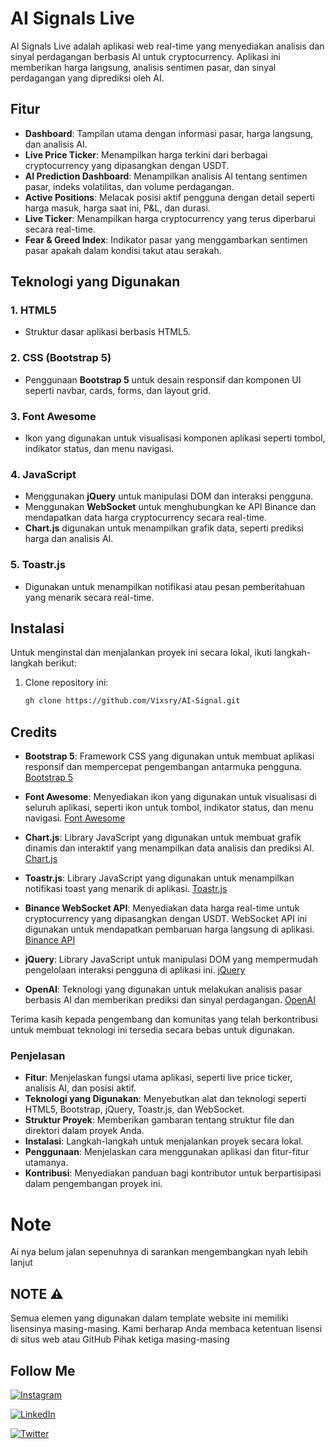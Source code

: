 # AI Signals Live

AI Signals Live adalah aplikasi web real-time yang menyediakan analisis dan sinyal perdagangan berbasis AI untuk cryptocurrency. Aplikasi ini memberikan harga langsung, analisis sentimen pasar, dan sinyal perdagangan yang diprediksi oleh AI.

## Fitur

- **Dashboard**: Tampilan utama dengan informasi pasar, harga langsung, dan analisis AI.
- **Live Price Ticker**: Menampilkan harga terkini dari berbagai cryptocurrency yang dipasangkan dengan USDT.
- **AI Prediction Dashboard**: Menampilkan analisis AI tentang sentimen pasar, indeks volatilitas, dan volume perdagangan.
- **Active Positions**: Melacak posisi aktif pengguna dengan detail seperti harga masuk, harga saat ini, P&L, dan durasi.
- **Live Ticker**: Menampilkan harga cryptocurrency yang terus diperbarui secara real-time.
- **Fear & Greed Index**: Indikator pasar yang menggambarkan sentimen pasar apakah dalam kondisi takut atau serakah.

## Teknologi yang Digunakan

### 1. **HTML5**
   - Struktur dasar aplikasi berbasis HTML5.
   
### 2. **CSS (Bootstrap 5)**
   - Penggunaan **Bootstrap 5** untuk desain responsif dan komponen UI seperti navbar, cards, forms, dan layout grid.
   
### 3. **Font Awesome**
   - Ikon yang digunakan untuk visualisasi komponen aplikasi seperti tombol, indikator status, dan menu navigasi.

### 4. **JavaScript**
   - Menggunakan **jQuery** untuk manipulasi DOM dan interaksi pengguna.
   - Menggunakan **WebSocket** untuk menghubungkan ke API Binance dan mendapatkan data harga cryptocurrency secara real-time.
   - **Chart.js** digunakan untuk menampilkan grafik data, seperti prediksi harga dan analisis AI.

### 5. **Toastr.js**
   - Digunakan untuk menampilkan notifikasi atau pesan pemberitahuan yang menarik secara real-time.


## Instalasi

Untuk menginstal dan menjalankan proyek ini secara lokal, ikuti langkah-langkah berikut:

1. Clone repository ini:

   ```bash
   gh clone https://github.com/Vixsry/AI-Signal.git

## Credits

- **Bootstrap 5**: Framework CSS yang digunakan untuk membuat aplikasi responsif dan mempercepat pengembangan antarmuka pengguna. [Bootstrap 5](https://getbootstrap.com/)
  
- **Font Awesome**: Menyediakan ikon yang digunakan untuk visualisasi di seluruh aplikasi, seperti ikon untuk tombol, indikator status, dan menu navigasi. [Font Awesome](https://fontawesome.com/)

- **Chart.js**: Library JavaScript yang digunakan untuk membuat grafik dinamis dan interaktif yang menampilkan data analisis dan prediksi AI. [Chart.js](https://www.chartjs.org/)

- **Toastr.js**: Library JavaScript yang digunakan untuk menampilkan notifikasi toast yang menarik di aplikasi. [Toastr.js](https://codeseven.github.io/toastr/)

- **Binance WebSocket API**: Menyediakan data harga real-time untuk cryptocurrency yang dipasangkan dengan USDT. WebSocket API ini digunakan untuk mendapatkan pembaruan harga langsung di aplikasi. [Binance API](https://binance-docs.github.io/apidocs/spot/en/#websocket-market-streams)

- **jQuery**: Library JavaScript untuk manipulasi DOM yang mempermudah pengelolaan interaksi pengguna di aplikasi ini. [jQuery](https://jquery.com/)

- **OpenAI**: Teknologi yang digunakan untuk melakukan analisis pasar berbasis AI dan memberikan prediksi dan sinyal perdagangan. [OpenAI](https://openai.com/)

Terima kasih kepada pengembang dan komunitas yang telah berkontribusi untuk membuat teknologi ini tersedia secara bebas untuk digunakan.

   ### Penjelasan
- **Fitur**: Menjelaskan fungsi utama aplikasi, seperti live price ticker, analisis AI, dan posisi aktif.
- **Teknologi yang Digunakan**: Menyebutkan alat dan teknologi seperti HTML5, Bootstrap, jQuery, Toastr.js, dan WebSocket.
- **Struktur Proyek**: Memberikan gambaran tentang struktur file dan direktori dalam proyek Anda.
- **Instalasi**: Langkah-langkah untuk menjalankan proyek secara lokal.
- **Penggunaan**: Menjelaskan cara menggunakan aplikasi dan fitur-fitur utamanya.
- **Kontribusi**: Menyediakan panduan bagi kontributor untuk berpartisipasi dalam pengembangan proyek ini.

# Note 

Ai nya belum jalan sepenuhnya di sarankan mengembangkan nyah lebih lanjut

## NOTE ⚠️
Semua elemen yang digunakan dalam template website ini memiliki lisensinya masing-masing. Kami berharap Anda membaca ketentuan lisensi di situs web atau GitHub Pihak ketiga masing-masing

## Follow Me
[![Instagram](https://raw.githubusercontent.com/gauravghongde/social-icons/master/SVG/Color/Instagram.svg)](https://instagram.com/viksry12)

[![LinkedIn](https://img.shields.io/badge/LinkedIn-@viksry12-%230077B5?style=flat&logo=linkedin&logoColor=white)](https://linkedin.com/in/viksry)

[![Twitter](https://img.shields.io/badge/Twitter-@Vixsry-%231DA1F2?style=flat&logo=twitter&logoColor=white)](https://twitter.com/Vixsry)
